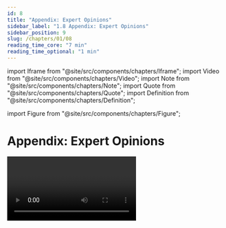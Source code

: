 ```yaml
---
id: 8
title: "Appendix: Expert Opinions"
sidebar_label: "1.8 Appendix: Expert Opinions"
sidebar_position: 9
slug: /chapters/01/08
reading_time_core: "7 min"
reading_time_optional: "1 min"
---
```

import Iframe from "@site/src/components/chapters/Iframe";
import Video from "@site/src/components/chapters/Video";
import Note from "@site/src/components/chapters/Note";
import Quote from "@site/src/components/chapters/Quote";
import Definition from "@site/src/components/chapters/Definition";

import Figure from "@site/src/components/chapters/Figure";

# Appendix: Expert Opinions

<Video type="youtube" videoId="NqmUBZQhOYw" number="4" label="1.4" caption="Optional video outlining some views that AI experts have on safety and risk." />

<Iframe src="https://ourworldindata.org/grapher/views-ai-impact-society-next-20-years?tab=chart" width="100%" height="600px" loading="lazy" allow="web-share; clipboard-write" frameBorder="0" number="13" label="1.13" caption="Public opinions about AIs impacts on society ([Giattino et al., 2023](https://ourworldindata.org/artificial-intelligence))." />

<Iframe src="https://ourworldindata.org/grapher/views-of-americans-robot-vs-human-intelligence?tab=chart" width="100%" height="600px" loading="lazy" allow="web-share; clipboard-write" frameBorder="0" number="14" label="1.14" caption="Public opinions on machine vs human intelligence ([Giattino et al., 2023](https://ourworldindata.org/artificial-intelligence))." />

## Surveys {#01}

According to a recent survey conducted by AI Impact ([AI Impacts, 2022](https://aiimpacts.org/wp-content/uploads/2023/04/Thousands_of_AI_authors_on_the_future_of_AI.pdf)): *"Expected time to human-level performance dropped 1–5 decades since the 2022 survey. As always, our questions about ‘high-level machine intelligence’ (HLMI) and ‘full automation of labor’ (FAOL) got very different answers, and individuals disagreed a lot (shown as thin lines below), but the aggregate forecasts for both sets of questions dropped sharply. For context, between 2016 and 2022 surveys, the forecast for HLMI had only shifted about a year."*

<Figure src="./img/01G_Image_29.png" alt="01G_Image_29.png" number="38" label="1.38"  caption="2024 Survey of AI Experts ([AI Impacts, 2022](https://blog.aiimpacts.org/p/2023-ai-survey-of-2778-six-things))" />

It is also possible to compare the predictions of the same study in 2022 to the current results. It is interesting to note that the community has generally underestimated the speed of progress over the year 2023 and has adjusted its predictions downward. Some predictions are quite surprising. For example, tasks like "Write High School Essay" and "Transcribe Speech" are arguably already automated with ChatGPT and Whisper, respectively. However, it appears that researchers are not aware of these results. Additionally, it is surprising that the forecast for when we are able to build an "AI researcher" has longer timelines than when we are able to build "High-level machine intelligence (all human tasks)".

The median of the 2024 expert survey predicts human-level machine intelligence (HLMI) in 2049.

## Quotes {#02}

Here are many quotes from people regarding transformative AI.

### AI Experts {#02-01}

Note that Hinton, Bengio, and Sutskever are some of the most cited researchers in the field of AI. And that Hinton, Bengio, and LeCun are the recipients of the Turing Award in Deep Learning. Some users on reddit have put together a comprehensive list of publicly stated AI timelines forecasts from famous researchers and industry leaders.

<Quote speaker="Geoffrey Hinton" position="Godfather of modern AI, Turing Award Recipient" date="" source="">

The research question is: how do you prevent them from ever wanting to take control? And nobody knows the answer [...] The alarm bell I'm ringing has to do with the existential threat of them taking control [...] If you take the existential risk seriously, as I now do, it might be quite sensible to just stop developing these things any further [...] it's as if aliens had landed and people haven't realized because they speak very good English.

</Quote>

<Quote speaker="Yoshua Bengio" position="One of most cited scientists ever, Godfather of modern AI, Turing Award Recipient" date="" source="">

It's very hard, in terms of your ego and feeling good about what you do, to accept the idea that the thing you've been working on for decades might actually be very dangerous to humanity... I think that I didn't want to think too much about it, and that's probably the case for others [...] Rogue AI may be dangerous for the whole of humanity. Banning powerful AI systems (say beyond the abilities of GPT-4) that are given autonomy and agency would be a good start.

</Quote>

<Quote speaker="Stuart Russell" position="Co-Author of leading AI textbook, Co-Founder of the Center for Human-Compatible AI" date="" source="">

If we pursue [our current approach], then we will eventually lose control over the machines.

</Quote>

<Quote speaker="Demis Hassabis" position="Co-Founder and CEO of DeepMind" date="" source="">

We must take the risks of AI as seriously as other major global challenges, like climate change. It took the international community too long to coordinate an effective global response to this, and we're living with the consequences of that now. We can't afford the same delay with AI [...] then maybe there's some kind of equivalent one day of the IAEA, which actually audits these things.

</Quote>

<Quote speaker="Dario Amodei" position="Co-Founder and CEO of Anthropic, Former Head of AI Safety at OpenAI" date="" source="">

When I think of why am I scared [...] I think the thing that's really hard to argue with is like, there will be powerful models; they will be agentic; we're getting towards them. If such a model wanted to wreak havoc and destroy humanity or whatever, I think we have basically no ability to stop it.

</Quote>

<Quote speaker="Mustafa Suleyman" position="CEO of Microsoft AI, Co-Founder of DeepMind" date="" source="">

[About a Pause] I don't rule it out. And I think that at some point over the next five years or so, we're going to have to consider that question very seriously.

</Quote>

<Quote speaker="Ilya Sutskever" position="One of the most cited scientists ever, Co-Founder and Former Chief Scientist at OpenAI" date="" source="">

The future is going to be good for the AIs regardless; it would be nice if it would be good for humans as well [...] It's not that it's going to actively hate humans and want to harm them, but it's just going to be too powerful, and I think a good analogy would be the way humans treat animals [...] And I think by default that's the kind of relationship that's going to be between us and AGIs which are truly autonomous and operating on their own behalf.

</Quote>

<Quote speaker="Shane Legg" position="Co-Founder and Chief AGI Scientist at DeepMind" date="" source="">

Do possible risks from AI outweigh other possible existential risks…? It's my number 1 risk for this century [...] A lack of concrete AGI projects is not what worries me, it's the lack of concrete plans on how to keep these safe that worries me.

</Quote>

<Quote speaker="Jan Leike" position="Former co-lead of the Superalignment project at OpenAI" date="" source="">

[After resigning at OpenAI, talking about sources of risks] These problems are quite hard to get right, and I am concerned we aren't on a trajectory to get there [...] OpenAI is shouldering an enormous responsibility on behalf of all of humanity. But over the past years, safety culture and processes have taken a backseat to shiny products. We are long overdue in getting incredibly serious about the implications of AGI.

</Quote>

<Quote speaker="Sam Altman" position="Co-Founder and CEO of OpenAI" date="" source="">

[Suggesting about how to ask for a global regulatory body:] "any compute cluster above a certain extremely high-power threshold – and given the cost here, we're talking maybe five in the world, something like that – any cluster like that has to submit to the equivalent of international weapons inspectors" […] I did a big trip around the world this year, and talked to heads of state in many of the countries that would need to participate in this, and there was almost universal support for it.

</Quote>

<Quote speaker="Greg Brockman" position="Co-Founder and Former CTO of OpenAI" date="" source="">

The exact way the post-AGI world will look is hard to predict — that world will likely be more different from today's world than today's is from the 1500s [...] We do not yet know how hard it will be to make sure AGIs act according to the values of their operators. Some people believe it will be easy; some people believe it'll be unimaginably difficult; but no one knows for sure.

</Quote>

<Quote speaker="John Schulman" position="Co-Founder of OpenAI" date="" source="">

[Talking about times near the creation of the first AGI] you have the race dynamics where everyone's trying to stay ahead, and that might require compromising on safety. So I think you would probably need some coordination among the larger entities that are doing this kind of training [...] Pause either further training, or pause deployment, or avoiding certain types of training that we think might be riskier.

</Quote>

<Quote speaker="Jaan Tallinn" position="Co-Founder of Skype, Future of Life Institute" date="" source="">

I've not met anyone in AI labs who says the risk [from training a next-gen model] is less than 1% of blowing up the planet. It's important that people know lives are being risked [...] One thing that a pause achieves is that we will not push the Frontier, in terms of risky pre-training experiments.

</Quote>